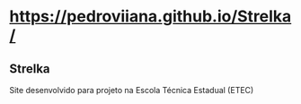 # https://pedroviiana.github.io/Strelka/
## Strelka
Site desenvolvido para projeto na Escola Técnica Estadual (ETEC)

